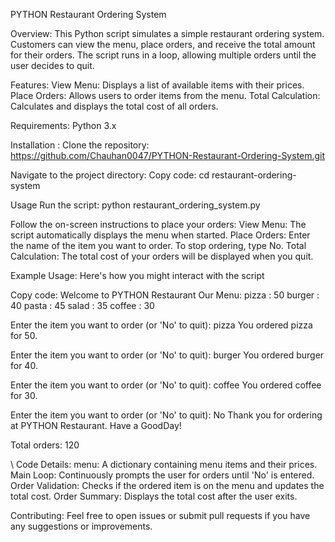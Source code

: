 PYTHON Restaurant Ordering System

Overview:
This Python script simulates a simple restaurant ordering system. Customers can view the menu, place orders, and receive the total amount for their orders. The script runs in a loop, allowing multiple orders until the user decides to quit.

Features:
View Menu: Displays a list of available items with their prices.
Place Orders: Allows users to order items from the menu.
Total Calculation: Calculates and displays the total cost of all orders.

Requirements:
Python 3.x

Installation :
Clone the repository: https://github.com/Chauhan0047/PYTHON-Restaurant-Ordering-System.git
 
Navigate to the project directory:
Copy code: cd restaurant-ordering-system

Usage
Run the script: python restaurant_ordering_system.py

Follow the on-screen instructions to place your orders:
View Menu: The script automatically displays the menu when started.
Place Orders: Enter the name of the item you want to order. To stop ordering, type No.
Total Calculation: The total cost of your orders will be displayed when you quit.

Example Usage:
Here's how you might interact with the script

Copy code:
Welcome to PYTHON Restaurant
Our Menu: 
pizza : 50
burger : 40
pasta : 45
salad : 35
coffee : 30

Enter the item you want to order (or 'No' to quit): pizza
You ordered pizza for 50.

Enter the item you want to order (or 'No' to quit): burger
You ordered burger for 40.

Enter the item you want to order (or 'No' to quit): coffee
You ordered coffee for 30.

Enter the item you want to order (or 'No' to quit): No
Thank you for ordering at PYTHON Restaurant. Have a GoodDay!

Total orders: 120

\\
Code Details:
menu: A dictionary containing menu items and their prices.
Main Loop: Continuously prompts the user for orders until 'No' is entered.
Order Validation: Checks if the ordered item is on the menu and updates the total cost.
Order Summary: Displays the total cost after the user exits.

Contributing:
Feel free to open issues or submit pull requests if you have any suggestions or improvements.
